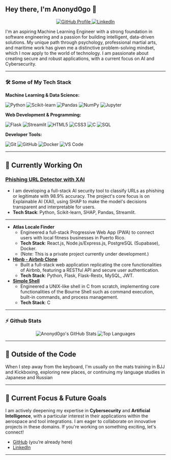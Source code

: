 ## **Hey there, I'm Anonyd0go 👋**
<p align="center">
  <a href="https://github.com/anonyd0go">
    <img src="https://img.shields.io/badge/Profile-AnonyD0go-blueviolet?style=for-the-badge&logo=github" alt="GitHub Profile">
  </a>
  <a href="https://www.linkedin.com/in/cyberddf/">
    <img src="https://img.shields.io/badge/LinkedIn-Connect-blue?style=for-the-badge&logo=linkedin" alt="LinkedIn">
  </a>
</p>

I'm an aspiring Machine Learning Engineer with a strong foundation in software engineering and a passion for building intelligent, data-driven solutions. My unique path through psychology, professional martial arts, and maritime work has given me a distinctive problem-solving mindset, which I now apply to the world of technology. I am passionate about creating secure and robust applications, with a current focus on AI and Cybersecurity.

---
### 🛠️ Some of My Tech Stack
**Machine Learning & Data Science:**
<div>
  <img src="https://img.shields.io/badge/Python-3776AB?style=for-the-badge&logo=python&logoColor=white" alt="Python"/>
  <img src="https://img.shields.io/badge/scikit--learn-F7931E?style=for-the-badge&logo=scikit-learn&logoColor=white" alt="Scikit-learn"/>
  <img src="https://img.shields.io/badge/Pandas-150458?style=for-the-badge&logo=pandas&logoColor=white" alt="Pandas"/>
  <img src="https://img.shields.io/badge/NumPy-013243?style=for-the-badge&logo=numpy&logoColor=white" alt="NumPy"/>
  <img src="https://img.shields.io/badge/Jupyter-F37626?style=for-the-badge&logo=Jupyter&logoColor=white" alt="Jupyter"/>
</div>

**Web Development & Programming:**
<div>
  <img src="https://img.shields.io/badge/Flask-000000?style=for-the-badge&logo=flask&logoColor=white" alt="Flask"/>
  <img src="https://img.shields.io/badge/Streamlit-FF4B4B?style=for-the-badge&logo=Streamlit&logoColor=white" alt="Streamlit"/>
  <img src="https://img.shields.io/badge/HTML5-E34F26?style=for-the-badge&logo=html5&logoColor=white" alt="HTML5"/>
  <img src="https://img.shields.io/badge/CSS3-1572B6?style=for-the-badge&logo=css3&logoColor=white" alt="CSS3"/>
  <img src="https://img.shields.io/badge/C-00599C?style=for-the-badge&logo=c&logoColor=white" alt="C"/>
  <img src="https://img.shields.io/badge/SQL-025E8C?style=for-the-badge&logo=sqlite&logoColor=white" alt="SQL"/>
</div>

**Developer Tools:**
<div>
  <img src="https://img.shields.io/badge/Git-F05032?style=for-the-badge&logo=git&logoColor=white" alt="Git"/>
  <img src="https://img.shields.io/badge/GitHub-181717?style=for-the-badge&logo=github&logoColor=white" alt="GitHub"/>
  <img src="https://img.shields.io/badge/Docker-2496ED?style=for-the-badge&logo=docker&logoColor=white" alt="Docker"/>
  <img src="https://img.shields.io/badge/VS_Code-007ACC?style=for-the-badge&logo=visual-studio-code&logoColor=white" alt="VS Code"/>
</div>

---

## 🚀 **Currently Working On**
### [Phishing URL Detector with XAI](https://github.com/anonyd0go/aegis_lens)
- I am developing a full-stack AI security tool to classify URLs as phishing or legitimate with 98.9% accuracy. The project's core focus is on Explainable AI (XAI), using SHAP to make the model's decisions transparent and interpretable for users.
- **Tech Stack**: Python, Scikit-learn, SHAP, Pandas, Streamlit.

---
* **Atlas Locale Finder**
    - Engineered a full-stack Progressive Web App (PWA) to connect users with local fitness businesses in Puerto Rico.
    - **Tech Stack**: React.js, Node.js/Express.js, PostgreSQL (Supabase), Docker.
    - (Note: This is a private project currently under development.)
* [**Hbnb - Airbnb Clone**](https://github.com/anonyd0go/holbertonschool-hbnb)
    - Built a full-stack web application replicating the core functionalities of Airbnb, featuring a RESTful API and secure user authentication.
    - **Tech Stack**: Python, Flask, Flask-Restx, MySQL, JWT.
* [**Simple Shell**](https://github.com/anonyd0go/holbertonschool-simple_shell)
    - Engineered a UNIX-like shell in C from scratch, implementing core functionalities of the Bourne Shell such as command execution, built-in commands, and process management.
    - **Tech Stack**: C

---

### ⚡ Github Stats
<div align="center">
  <img src="https://github-readme-stats.vercel.app/api?username=anonyd0go&show_icons=true&theme=radical&hide_border=true&count_private=true&include_all_commits=true" alt="Anonyd0go's GitHub Stats" />
  <img src="https://github-readme-stats.vercel.app/api/top-langs/?username=anonyd0go&show_icons=true&theme=radical&hide_border=true&layout=compact" alt="Top Languages" />
</div>

---

## 🥋 **Outside of the Code**
When I step away from the keyboard, I'm usually on the mats training in BJJ and Kickboxing, exploring new places, or continuing my language studies in Japanese and Russian

---

## 🎯 **Current Focus & Future Goals**
I am actively deepening my expertise in **Cybersecurity** and **Artificial Intelligence**, with a particular interest in their applications within the aerospace and tool integrations. I am eager to collaborate on innovative projects in these domains. If you're working on something exciting, let's connect!
- [GitHub](https://github.com/anonyd0go) (you’re already here)  
- [LinkedIn](https://www.linkedin.com/in/cyberddf/)  

---
